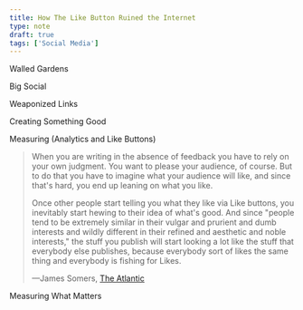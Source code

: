 ```yaml
---
title: How The Like Button Ruined the Internet
type: note
draft: true
tags: ['Social Media']
---
```


Walled Gardens

Big Social

Weaponized Links

Creating Something Good

Measuring (Analytics and Like Buttons)

<blockquote>
  <p>When you are writing in the absence of feedback you have to rely on your own judgment. You want to please your audience, of course. But to do that you have to imagine what your audience will like, and since that's hard, you end up leaning on what you like.</p>
  <p>Once other people start telling you what they like via Like buttons, you inevitably start hewing to their idea of what's good. And since "people tend to be extremely similar in their vulgar and prurient and dumb interests and wildly different in their refined and aesthetic and noble interests," the stuff you publish will start looking a lot like the stuff that everybody else publishes, because everybody sort of likes the same thing and everybody is fishing for Likes.</p>
  <p class="cite">—James Somers, <a href="https://www.theatlantic.com/technology/archive/2017/03/how-the-like-button-ruined-the-internet/519795/">The Atlantic</a></p>
</blockquote>

Measuring What Matters
